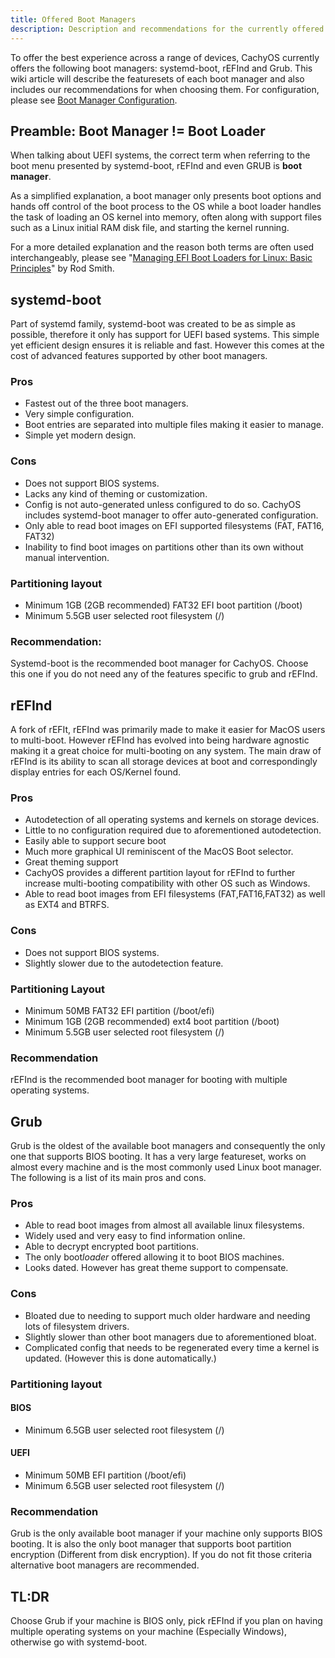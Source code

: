 ```yaml
---
title: Offered Boot Managers
description: Description and recommendations for the currently offered boot managers
---
```


To offer the best experience across a range of devices, CachyOS currently offers the following boot managers: systemd-boot, rEFInd and Grub.
This wiki article will describe the featuresets of each boot manager and also includes our recommendations for when choosing them. For
configuration, please see [Boot Manager Configuration](/configuration/boot_manager_configuration).

## Preamble: Boot Manager != Boot Loader

When talking about UEFI systems, the correct term when referring to the boot menu presented by systemd-boot, rEFInd and even GRUB is
**boot manager**.

As a simplified explanation, a boot manager only presents boot options and hands off control of the boot process to the OS while a boot loader
handles the task of loading an OS kernel into memory, often along with support files such as a Linux initial RAM disk file, and starting the kernel running.

For a more detailed explanation and the reason both terms are often used interchangeably,
please see "[Managing EFI Boot Loaders for Linux: Basic Principles](https://www.rodsbooks.com/efi-bootloaders/principles.html)" by Rod Smith.

## systemd-boot
Part of systemd family, systemd-boot was created to be as simple as possible, therefore it only has support for UEFI based systems. This simple yet efficient design ensures it is reliable and fast. However this comes at the cost of advanced features supported by other boot managers.

### Pros
- Fastest out of the three boot managers.
- Very simple configuration.
- Boot entries are separated into multiple files making it easier to manage.
- Simple yet modern design.

### Cons
 - Does not support BIOS systems.
 - Lacks any kind of theming or customization.
 - Config is not auto-generated unless configured to do so. CachyOS includes systemd-boot manager to offer auto-generated configuration.
 - Only able to read boot images on EFI supported filesystems (FAT, FAT16, FAT32)
 - Inability to find boot images on partitions other than its own without manual intervention.

### Partitioning layout
- Minimum 1GB (2GB recommended) FAT32 EFI boot partition (/boot)
- Minimum 5.5GB user selected root filesystem (/)

### Recommendation:
Systemd-boot is the recommended boot manager for CachyOS. Choose this one if you do not need any of the features specific to grub and rEFInd.


## rEFInd
A fork of rEFIt, rEFInd was primarily made to make it easier for MacOS users to multi-boot. However rEFInd has evolved into being hardware agnostic making it a great choice for multi-booting on any system. The main draw of rEFInd is its ability to scan all storage devices at boot and correspondingly display entries for each OS/Kernel found.

### Pros
- Autodetection of all operating systems and kernels on storage devices.
- Little to no configuration required due to aforementioned autodetection.
- Easily able to support secure boot
- Much more graphical UI reminiscent of the MacOS Boot selector.
- Great theming support
- CachyOS provides a different partition layout for rEFInd to further increase multi-booting compatibility with other OS such as Windows.
- Able to read boot images from EFI filesystems (FAT,FAT16,FAT32) as well as EXT4 and BTRFS.

### Cons
- Does not support BIOS systems.
- Slightly slower due to the autodetection feature.

### Partitioning Layout
- Minimum 50MB FAT32 EFI partition (/boot/efi)
- Minimum 1GB (2GB recommended) ext4 boot partition (/boot)
- Minimum 5.5GB user selected root filesystem (/)

### Recommendation
rEFInd is the recommended boot manager for booting with multiple operating systems.


## Grub
Grub is the oldest of the available boot managers and consequently the only one that supports BIOS booting. It has a very large featureset, works on almost every machine and is the most commonly used Linux boot manager.
The following is a list of its main pros and cons.

### Pros
- Able to read boot images from almost all available linux filesystems.
- Widely used and very easy to find information online.
- Able to decrypt encrypted boot partitions.
- The only boot*loader* offered allowing it to boot BIOS machines.
- Looks dated. However has great theme support to compensate.

### Cons
- Bloated due to needing to support much older hardware and needing lots of filesystem drivers.
- Slightly slower than other boot managers due to aforementioned bloat.
- Complicated config that needs to be regenerated every time a kernel is updated. (However this is done automatically.)

### Partitioning layout

#### BIOS
- Minimum 6.5GB user selected root filesystem (/)

#### UEFI
- Minimum 50MB EFI partition (/boot/efi)
- Minimum 6.5GB user selected root filesystem (/)

### Recommendation
Grub is the only available boot manager if your machine only supports BIOS booting. It is also the only boot manager that supports boot partition encryption (Different from disk encryption). If you do not fit those criteria alternative boot managers are recommended.


## TL:DR
Choose Grub if your machine is BIOS only, pick rEFInd if you plan on having multiple operating systems on your machine (Especially Windows), otherwise go with systemd-boot.
